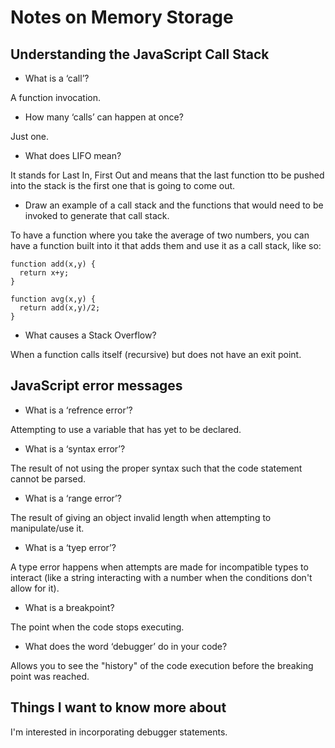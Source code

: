 # Notes on Memory Storage

## Understanding the JavaScript Call Stack

- What is a ‘call’?

A function invocation.

- How many ‘calls’ can happen at once?

Just one.

- What does LIFO mean?

It stands for Last In, First Out and means that the last function tto be pushed into the stack is the first one that is going to come out.

- Draw an example of a call stack and the functions that would need to be invoked to generate that call stack.

To have a function where you take the average of two numbers, you can have a function built into it that adds them and use it as a call stack, like so:

```
function add(x,y) {
  return x+y;
}

function avg(x,y) {
  return add(x,y)/2;
}
```

- What causes a Stack Overflow?

When a function calls itself (recursive) but does not have an exit point.

## JavaScript error messages

- What is a ‘refrence error’?

Attempting to use a variable that has yet to be declared.

- What is a ‘syntax error’?

The result of not using the proper syntax such that the code statement cannot be parsed.

- What is a ‘range error’?

The result of giving an object invalid length when attempting to manipulate/use it.

- What is a ‘tyep error’?

A type error happens when attempts are made for incompatible types to interact (like a string interacting with a number when the conditions don't allow for it).

- What is a breakpoint?

The point when the code stops executing.

- What does the word ‘debugger’ do in your code?

Allows you to see the "history" of the code execution before the breaking point was reached.

## Things I want to know more about

I'm interested in incorporating debugger statements.